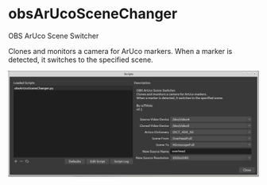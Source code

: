 # obsArUcoSceneChanger

OBS ArUco Scene Switcher

Clones and monitors a camera for ArUco markers.
When a marker is detected, it switches to the specified scene.

![alt text](https://github.com/ratmole/obsArUcoSceneChanger/blob/main/images/obsArUcoSceneChanger.png?raw=true)
